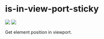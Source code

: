 # is-in-view-port-sticky

![](https://img.shields.io/npm/v/is-in-view-port-sticky.svg?style=flat-square)
![](https://img.shields.io/bundlephobia/min/is-in-view-port-sticky.svg?style=flat-square)

Get element position in viewport.
